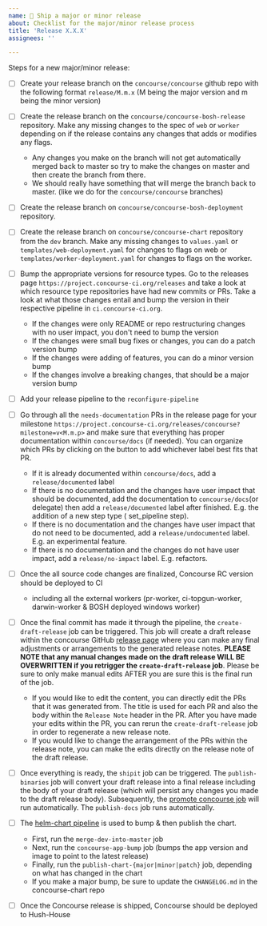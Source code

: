 ```yaml
---
name: 🚀 Ship a major or minor release
about: Checklist for the major/minor release process
title: 'Release X.X.X'
assignees: ''

---
```


Steps for a new major/minor release:

* [ ] Create your release branch on the `concourse/concourse` github repo with the following format `release/M.m.x` (M being the major version and m being the minor version)

* [ ] Create the release branch on the `concourse/concourse-bosh-release` repository. Make any missing changes to the spec of `web` or `worker` depending on if the release contains any changes that adds or modifies any flags.
  
  * Any changes you make on the branch will not get automatically merged back to master so try to make the changes on master and then create the branch from there.
  * We should really have something that will merge the branch back to master. (like we do for the `concourse/concourse` branches)

* [ ] Create the release branch on `concourse/concourse-bosh-deployment` repository.

* [ ] Create the release branch on `concourse/concourse-chart` repository from the `dev` branch. Make any missing changes to `values.yaml` or `templates/web-deployment.yaml` for changes to flags on web or `templates/worker-deployment.yaml` for changes to flags on the worker.

* [ ] Bump the appropriate versions for resource types. Go to the releases page `https://project.concourse-ci.org/releases` and take a look at which resource type repositories have had new commits or PRs. Take a look at what those changes entail and bump the version in their respective pipeline in `ci.concourse-ci.org`.
  
  * If the changes were only README or repo restructuring changes with no user impact, you don't need to bump the version
  * If the changes were small bug fixes or changes, you can do a patch version bump
  * If the changes were adding of features, you can do a minor version bump
  * If the changes involve a breaking changes, that should be a major version bump

* [ ] Add your release pipeline to the `reconfigure-pipeline`

* [ ] Go through all the `needs-documentation` PRs in the release page for your milestone `https://project.concourse-ci.org/releases/concourse?milestone=v<M.m.p>` and make sure that everything has proper documentation within `concourse/docs` (if needed). You can organize which PRs by clicking on the button to add whichever label best fits that PR.

  * If it is already documented within `concourse/docs`, add a `release/documented` label
  * If there is no documentation and the changes have user impact that should be documented, add the documentation to `concourse/docs`(or delegate) then add a `release/documented` label after finished. E.g. the addition of a new step type ( set_pipeline step).
  * If there is no documentation and the changes have user impact that do not need to be documented, add a `release/undocumented` label. E.g. an experimental feature.
  * If there is no documentation and the changes do not have user impact, add a `release/no-impact` label. E.g. refactors.
  
* [ ] Once the all source code changes are finalized, Concourse RC version should be deployed to CI
  
  * including all the external workers (pr-worker, ci-topgun-worker, darwin-worker & BOSH deployed windows worker)

* [ ] Once the final commit has made it through the pipeline, the `create-draft-release` job can be triggered. This job will create a draft release within the concourse GitHub [release page](https://github.com/concourse/concourse/releases) where you can make any final adjustments or arrangements to the generated release notes. **PLEASE NOTE that any manual changes made on the draft release WILL BE OVERWRITTEN if you retrigger the `create-draft-release` job**. Please be sure to only make manual edits AFTER you are sure this is the final run of the job.
  * If you would like to edit the content, you can directly edit the PRs that it was generated from. The title is used for each PR and also the body within the `Release Note` header in the PR. After you have made your edits within the PR, you can rerun the `create-draft-release` job in order to regenerate a new release note.
  * If you would like to change the arrangement of the PRs within the release note, you can make the edits directly on the release note of the draft release. 

* [ ] Once everything is ready, the `shipit` job can be triggered. The `publish-binaries` job will convert your draft release into a final release including the body of your draft release (which will persist any changes you made to the draft release body). Subsequently, the [promote concourse job](https://ci.concourse-ci.org/teams/main/pipelines/promote) will run automatically. The `publish-docs` job runs automatically.

* [ ] The [helm-chart pipeline](https://ci.concourse-ci.org/teams/main/pipelines/helm-chart?group=dependencies&group=publish) is used to bump & then publish the chart.
  * First, run the `merge-dev-into-master` job
  * Next, run the `concourse-app-bump` job (bumps the app version and image to point to the latest release)
  * Finally, run the `publish-chart-{major|minor|patch}` job, depending on what has changed in the chart
  * If you make a major bump, be sure to update the `CHANGELOG.md` in the concourse-chart repo

* [ ] Once the Concourse release is shipped, Concourse should be deployed to Hush-House
